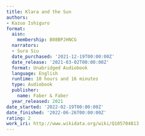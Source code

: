 ```yaml
---
title: Klara and the Sun
authors:
- Kazuo Ishiguro
format:
  aisn:
    membership: B08BPJHNCG
  narrators:
  - Sura Siu
  date_purchased: '2021-12-19T00:00:00Z'
  date_release: '2021-03-02T00:00:00Z'
  format: Unabridged Audiobook
  language: English
  runtime: 10 hours and 16 minutes
  type: Audiobook
  publisher:
    name: Faber & Faber
  year_released: 2021
date_started: '2022-02-19T00:00:00Z'
date_finished: '2022-06-26T00:00:00Z'
rating: 2
work_iri: http://www.wikidata.org/wiki/Q105704813
---
```


